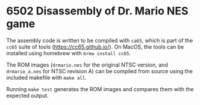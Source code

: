 # 6502 Disassembly of Dr. Mario NES game

The assembly code is written to be compiled with `ca65`, which is part
of the `cc65` suite of tools (https://cc65.github.io/). On MacOS, the
tools can be installed using homebrew with `brew install cc65`.

The ROM images (`drmario.nes` for the original NTSC version, and
`drmario_a.nes` for NTSC revision A) can be compiled from source using
the included makefile with `make all`.

Running `make test` generates the ROM images and compares them with
the expected output.
